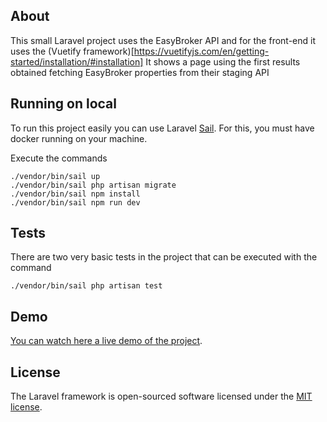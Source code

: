 ## About

This small Laravel project uses the EasyBroker API and for the front-end it uses the (Vuetify framework)[https://vuetifyjs.com/en/getting-started/installation/#installation]
It shows a page using the first results obtained fetching EasyBroker properties from their staging API


## Running on local

To run this project easily you can use Laravel [Sail](https://laravel.com/docs/11.x/sail#main-content). For this, you must have docker running on your machine.

Execute the commands
```
./vendor/bin/sail up
./vendor/bin/sail php artisan migrate
./vendor/bin/sail npm install
./vendor/bin/sail npm run dev
```

## Tests

There are two very basic tests in the project that can be executed with the command

```
./vendor/bin/sail php artisan test
```

## Demo

[You can watch here a live demo of the project](https://laravel-production-acb6.up.railway.app/). 


## License

The Laravel framework is open-sourced software licensed under the [MIT license](https://opensource.org/licenses/MIT).

